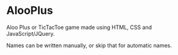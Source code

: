 # AlooPlus
Aloo Plus or TicTacToe game made using HTML, CSS and JavaScript/JQuery.

Names can be written manually, or skip that for automatic names.
